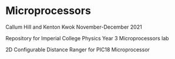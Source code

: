 # Microprocessors
Callum Hill and Kenton Kwok
November-December 2021

Repository for Imperial College Physics Year 3 Microprocessors lab

2D Configurable Distance Ranger for PIC18 Microprocessor
